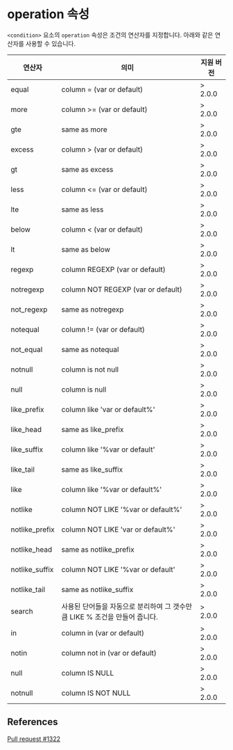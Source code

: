# operation 속성

`<condition>` 요소의 `operation` 속성은 조건의 연산자를 지정합니다. 아래와 같은 연산자를 사용할 수 있습니다.

| 연산자          | 의미                                                                   | 지원 버전 |
|----------------|------------------------------------------------------------------------|---------|
| equal          | column = (var or default)                                             | > 2.0.0  |
| more           | column >= (var or default)                                            | > 2.0.0  |
| gte            | same as more                                                          | > 2.0.0  |
| excess         | column > (var or default)                                             | > 2.0.0  |
| gt             | same as excess                                                        | > 2.0.0  |
| less           | column <= (var or default)                                            | > 2.0.0  |
| lte            | same as less                                                          | > 2.0.0  |
| below          | column < (var or default)                                             | > 2.0.0  |
| lt             | same as below                                                         | > 2.0.0  |
| regexp         | column REGEXP (var or default)                                        | > 2.0.0  |
| notregexp      | column NOT REGEXP (var or default)                                    | > 2.0.0  |
| not_regexp     | same as notregexp                                                     | > 2.0.0  |
| notequal       | column != (var or default)                                            | > 2.0.0  |
| not_equal      | same as notequal                                                      | > 2.0.0  |
| notnull        | column is not null                                                    | > 2.0.0  |
| null           | column is null                                                        | > 2.0.0  |
| like_prefix    | column like 'var or default%'                                         | > 2.0.0  |
| like_head      | same as like_prefix                                                   | > 2.0.0  |
| like_suffix    | column like '%var or default'                                         | > 2.0.0  |
| like_tail      | same as like_suffix                                                   | > 2.0.0  |
| like           | column like '%var or default%'                                        | > 2.0.0  |
| notlike        | column NOT LIKE '%var or default%'                                    | > 2.0.0  |
| notlike_prefix | column NOT LIKE 'var or default%'                                     | > 2.0.0  |
| notlike_head   | same as notlike_prefix                                                | > 2.0.0  |
| notlike_suffix | column NOT LIKE '%var or default'                                     | > 2.0.0  |
| notlike_tail   | same as notlike_suffix                                                | > 2.0.0  |
| search         | 사용된 단어들을 자동으로 분리하여 그 갯수만큼 LIKE % 조건을 만들어 줍니다.    | > 2.0.0  |
| in             | column in (var or default)                                            | > 2.0.0  |
| notin          | column not in (var or default)                                        | > 2.0.0  |
| null           | column IS NULL                                                        | > 2.0.0  |
| notnull        | column IS NOT NULL                                                    | > 2.0.0  |

## References

[Pull request #1322](https://github.com/rhymix/rhymix/pull/1332)